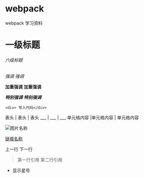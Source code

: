 # webpack
webpack 学习资料
<!-- 关于标题的写法有六个等级，显示的文本依次减小  以井号 #个数表示  -->
# 一级标题
###### 六级标题
<!-- 字体格式强调 -->
*强调*
_强调_

**加重强调**
__加重强调__

***特别强调***
___特别强调___

<!-- 代码 -->
`<div> 写入代码</div>`

<!-- 表格 （在表格前空一格，不然影响正常显示）-->
 表头 | 表头 | 表头 
 ___ | ___ | ___ 
 单元格内容 |单元格内容 | 单元格内容

 <!-- 引用链接 -->
 <!-- 1 图片  ![alt](URL title) -->
![图片名称](https://www.baidu.com/img/bd_logo1.png)  
<!-- 2链接  [百度](url)  -->
[链接名称](https://www.baidu.com/) 


 
<!-- 换行（建议直接在前一行后面补两个空格）
直接回车不能换行，  
可以在上一行文本后面补两个空格，这样下一行的文本就换行了。
或者就是在两行文本直接加一个空行。也能实现换行效果，不过这个行间距有点大。 -->
上一行  下一行
<!-- 引用 > -->
>第一行引用
>第二行引用
* 显示星号
